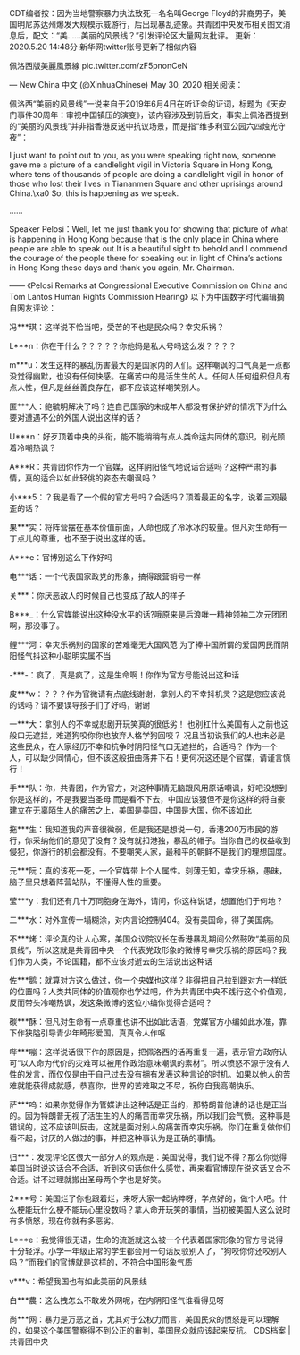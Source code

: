 CDT编者按：因为当地警察暴力执法致死一名名叫George Floyd的非裔男子，美国明尼苏达州爆发大规模示威游行，后出现暴乱迹象。共青团中央发布相关图文消息后，配文：“美……美丽的风景线？”引发评论区大量网友批评。 更新：2020.5.20 14:48分 新华网twitter账号更新了相似内容 

佩洛西版美麗風景線 pic.twitter.com/zF5pnonCeN

&mdash; New China 中文 (@XinhuaChinese) May 30, 2020 相关阅读：

佩洛西“美丽的风景线”一说来自于2019年6月4日在听证会的证词，标题为《天安门事件30周年：审视中国镇压的演变》，该内容涉及到前后文，事实上佩洛西提到的“美丽的风景线”并非指香港反送中抗议场景，而是指“维多利亚公园六四烛光守夜”：

I just want to point out to you, as you were speaking right now, someone gave me a picture of a candlelight vigil in Victoria Square in Hong Kong, where tens of thousands of people are doing a candlelight vigil in honor of those who lost their lives in Tiananmen Square and other uprisings around China.\xa0 So, this is happening as we speak.

&#8230;&#8230;

Speaker Pelosi：Well, let me just thank you for showing that picture of what is happening in Hong Kong because that is the only place in China where people are able to speak out.It is a beautiful sight to behold and I commend the courage of the people there for speaking out in light of China’s actions in Hong Kong these days and thank you again, Mr. Chairman.

—— 《Pelosi Remarks at Congressional Executive Commission on China and Tom Lantos Human Rights Commission Hearing》 以下为中国数字时代编辑摘自网友评论：

冯***琪：这样说不恰当吧，受苦的不也是民众吗？幸灾乐祸？

L***n：你在干什么？？？？？你他妈是私人号吗这么发？？？？

m***u：发生这样的暴乱伤害最大的是国家内的人们。这样嘲讽的口气真是一点都没觉得幽默，也没有任何快感。在痛苦中的是活生生的人。任何人任何组织但凡有点人性，但凡是丝丝善良存在，都不应该这样嘲笑别人。

匿***人：鲍毓明解决了吗？连自己国家的未成年人都没有保护好的情况下为什么要对遭遇不公的外国人说出这样的话？

U***n：好歹顶着中央的头衔，能不能稍稍有点人类命运共同体的意识，别光顾着冷嘲热讽？

A***R：共青团你作为一个官媒，这样阴阳怪气地说话合适吗？这种严肃的事情，真的适合以如此轻佻的姿态去嘲讽吗？

小***5：？我是看了一个假的官方号吗？合适吗？顶着最正的名字，说着三观最歪的话？

果***实：将阵营摆在基本价值前面，人命也成了冷冰冰的较量。但凡对生命有一丁点儿的尊重，也不至于说出这样的话。

A***e：官博别这么下作好吗

电***话：一个代表国家政党的形象，搞得跟营销号一样

关***：你厌恶敌人的时候自己也变成了敌人的样子

B***_：什么官媒能说出这种没水平的话?哦原来是后浪唯一精神领袖二次元团团啊，那没事了。

鲤***河：幸灾乐祸别的国家的苦难毫无大国风范 为了捧中国所谓的爱国网民而阴阳怪气抖这种小聪明实属不当

-***-：疯了，真是疯了，这是生命啊！你作为官方号能说出这种话

皮***w：？？？作为官微请有点底线谢谢，拿别人的不幸抖机灵？这是您应该说的话吗？请不要误导孩子们了好吗，谢谢

一***大：拿别人的不幸或悲剧开玩笑真的很低劣！ 也别杠什么美国有人之前也这般口无遮拦，难道狗咬你你也放弃人格学狗回咬？ 况且当初说我们的人也未必是这些民众，在人家经历不幸和抗争时阴阳怪气口无遮拦的，合适吗？ 作为一个人，可以缺少同情心，但不该这般扭曲落井下石！更何况这还是个官媒，请谨言慎行！

手***队：你，共青团，作为官方，对这种事情无脑跟风用原话嘲讽，好吧没想到你是这样的，不是我要当圣母 而是看不下去，中国应该狠但不是你这样的将自豪建立在无辜陌生人的痛苦之上，美国是美国，中国是大国，你不该如此

拖***生：我知道我的声音很微弱，但是我还是想说一句，香港200万市民的游行，你采纳他们的意见了没有？没有就扣港独，暴乱的帽子。当你自己的权益收到侵犯，你游行的机会都没有。不要嘲笑人家，最和平的朝鲜不是我们的理想国度。

元***阮：真的该死一死，一个官媒带上个人属性。刻薄无知，幸灾乐祸，愚昧，脑子里只想着阵营站队，不懂得人性的重要。

莹***y：我们还有几十万同胞身在海外，请问，你这样说话，想置他们于何地？

二***水：对外宣传一塌糊涂，对内言论控制404。没有美国命，得了美国病。

不***烤：评论真的让人心寒，美国众议院议长在香港暴乱期间公然鼓吹“美丽的风景线”，所以这就是共青团中央一个代表党政形象的微博号幸灾乐祸的原因吗？我们作为人类，不论国籍，都不应该对逝去的生活说出这种话

佐***鹅：就算对方这么做过，你一个央媒也这样？非得把自己拉到跟对方一样低的位置吗？人类共同体的价值观你也学过吧，作为共青团中央不践行这个价值观，反而带头冷嘲热讽，发这条微博的这位小编你觉得合适吗？

碳***酥：但凡对生命有一点尊重也讲不出如此话语，党媒官方小编如此水准，靠下作狭隘引导青少年畸形爱国，真真令人作呕

哔***嘣：这样说话很下作的原因是，把佩洛西的话再重复一遍，表示官方政府认可“以人命为代价的灾难可以被用作政治意味嘲讽的素材”。所以愤怒不源于没有人性的发言，而仅仅是由于自己过去没有拥有发表这种言论的时机。如果以他人的苦难就能获得成就感，恭喜你，世界的苦难取之不尽，祝你自我高潮快乐。

萨***呜：如果你觉得作为管媒讲出这种话是正当的，那特朗普他讲的话也是正当的。因为特朗普无视了活生生的人的痛苦而幸灾乐祸，所以我们会气愤。这种事是错误的，这不应该叫反击，这就是面对别人的痛苦而幸灾乐祸，你们在重复做你们看不起，讨厌的人做过的事，并把这种事认为是正确的事情。

归***：发现评论区很大一部分人的观点是：美国说得，我们说不得？那么你觉得美国当时说这话合不合适，听到这句话你什么感觉，再来看官博现在说这话又合不合适。讲不过理就搬出圣母两个字也是好笑。

2***号：美国烂了你也跟着烂，来呀大家一起纳粹呀，学点好的，做个人吧。什么梗能玩什么梗不能玩心里没数吗？拿人命开玩笑的事情，当初被美国人这么说时有多愤怒，现在你就有多恶劣。

L***e：我觉得很无语，生命的流逝就这么被一个代表着国家形象的官方号说得十分轻浮。小学一年级正常的学生都会用一句话反驳别人了，“狗咬你你还咬别人吗？”而我们的官博就是这样的，不符合中国形象气质

v***v：希望我国也有如此美丽的风景线

白***農：这么拽怎么不敢发外网呢，在内阴阳怪气谁看得见呀

尚***网：暴力是万恶之首，尤其对于公权力而言，美国民众的愤怒是可以理解的，如果这个美国警察得不到公正的审判，美国民众就应该起来反抗。 CDS档案 | 共青团中央


